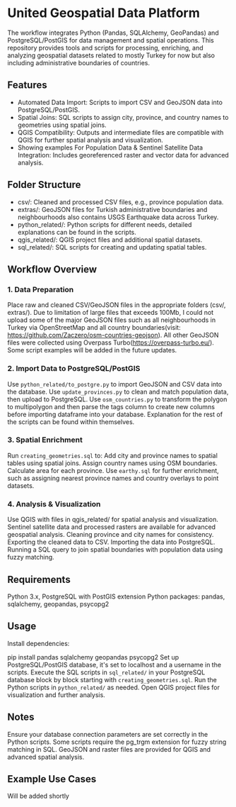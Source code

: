 # United Geospatial Data Platform
The workflow integrates Python (Pandas, SQLAlchemy, GeoPandas) and PostgreSQL/PostGIS for data management and spatial operations. This repository provides tools and scripts for processing, enriching, and analyzing geospatial datasets related to mostly Turkey for now but also including administrative boundaries of countries.

## Features
   -  Automated Data Import: Scripts to import CSV and GeoJSON data into PostgreSQL/PostGIS.
   -  Spatial Joins: SQL scripts to assign city, province, and country names to geometries using spatial joins.
   -  QGIS Compatibility: Outputs and intermediate files are compatible with QGIS for further spatial analysis and visualization.
   -  Showing examples For Population Data & Sentinel Satellite Data Integration: Includes georeferenced raster and vector data for advanced analysis.

## Folder Structure
   -  csv/: Cleaned and processed CSV files, e.g., province population data.
   -  extras/: GeoJSON files for Turkish administrative boundaries and neighbourhoods also contains USGS Earthquake data across Turkey.
   -  python_related/: Python scripts for different needs, detailed explanations can be found in the scripts.
   -  qgis_related/: QGIS project files and additional spatial datasets.
   -  sql_related/: SQL scripts for creating and updating spatial tables.
   
## Workflow Overview

### 1. Data Preparation
Place raw and cleaned CSV/GeoJSON files in the appropriate folders (csv/, extras/). Due to limitation of large files that exceeds 100Mb, I could not upload some of the major GeoJSON files such as all neighbourhoods in Turkey via OpenStreetMap and all country boundaries(visit: https://github.com/Zaczero/osm-countries-geojson). All other GeoJSON files
were collected using Overpass Turbo(https://overpass-turbo.eu/). Some script examples will be added in the future updates.  

### 2. Import Data to PostgreSQL/PostGIS
Use `python_related/to_postgre.py` to import GeoJSON and CSV data into the database.
Use `update_provinces.py` to clean and match population data, then upload to PostgreSQL.
Use `osm_countries.py` to transform the polygon to multipolygon and then parse the tags column to create new columns before importing dataframe into your database.
Explanation for the rest of the scripts can be found within themselves.
### 3. Spatial Enrichment
Run `creating_geometries.sql` to:
Add city and province names to spatial tables using spatial joins.
Assign country names using OSM boundaries.
Calculate area for each province.
Use `earthy.sql` for further enrichment, such as assigning nearest province names and country overlays to point datasets.

### 4. Analysis & Visualization
Use QGIS with files in qgis_related/ for spatial analysis and visualization.
Sentinel satellite data and processed rasters are available for advanced geospatial analysis.
Cleaning province and city names for consistency.
Exporting the cleaned data to CSV.
Importing the data into PostgreSQL.
Running a SQL query to join spatial boundaries with population data using fuzzy matching.

## Requirements
Python 3.x,
PostgreSQL with PostGIS extension
Python packages: pandas, sqlalchemy, geopandas, psycopg2

## Usage
Install dependencies:

pip install pandas sqlalchemy geopandas psycopg2
Set up PostgreSQL/PostGIS database, it's set to localhost and a username in the scripts.
Execute the SQL scripts in `sql_related/` in your PostgreSQL database block by block starting with `creating_geometries.sql`.
Run the Python scripts in `python_related/` as needed.
Open QGIS project files for visualization and further analysis.

## Notes
Ensure your database connection parameters are set correctly in the Python scripts.
Some scripts require the pg_trgm extension for fuzzy string matching in SQL.
GeoJSON and raster files are provided for QGIS and advanced spatial analysis.

## Example Use Cases
Will be added shortly
